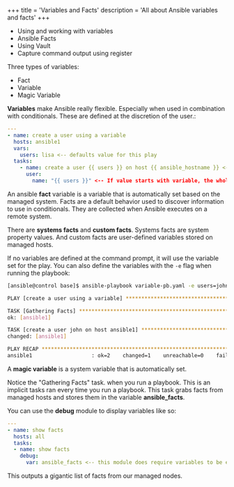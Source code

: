 +++
title = 'Variables and Facts'
description = 'All about Ansible variables and facts'
+++

- Using and working with variables
- Ansible Facts
- Using Vault
- Capture command output using register

Three types of variables:
- Fact
- Variable
- Magic Variable

**Variables** make Ansible really flexible. Especially when used in combination with conditionals. These are defined at the discretion of the user.:
```yaml
---
- name: create a user using a variable
  hosts: ansible1
  vars:
    users: lisa <-- defaults value for this play
  tasks:
    - name: create a user {{ users }} on host {{ ansible_hostname }} <-- ansible fact variable
      user:
        name: "{{ users }}" <-- If value starts with variable, the whole line must have double quotes
``` 

An ansible **fact** variable is a variable that is automatically set based on the managed system. Facts are a default behavior used to discover information to use in conditionals. They are collected when Ansible executes on a remote system. 

There are **systems facts** and **custom facts**. Systems facts are system property values. And custom facts are user-defined variables stored on managed hosts. 

If no variables are defined at the command prompt, it will use the variable set for the play. You can also define the variables with the `-e` flag when running the playbook:
```bash
[ansible@control base]$ ansible-playbook variable-pb.yaml -e users=john

PLAY [create a user using a variable] ************************************************************************************************************************

TASK [Gathering Facts] ***************************************************************************************************************************************
ok: [ansible1]

TASK [create a user john on host ansible1] *******************************************************************************************************************
changed: [ansible1]

PLAY RECAP ***************************************************************************************************************************************************
ansible1                   : ok=2    changed=1    unreachable=0    failed=0    skipped=0    rescued=0    ignored=0   
```

A **magic variable** is a system variable that is automatically set. 

Notice the "Gathering Facts" task. when you run a playbook. This is an implicit tasks ran every time you run a playbook. This task grabs facts from managed hosts and stores them in the variable **ansible_facts**. 

You can use the **debug** module to display variables like so:
```yaml
---
- name: show facts
  hosts: all
  tasks:
  - name: show facts
    debug:
      var: ansible_facts <-- this module does require variables to be enclosed in curly brackets
```

This outputs a gigantic list of facts from our managed nodes. 